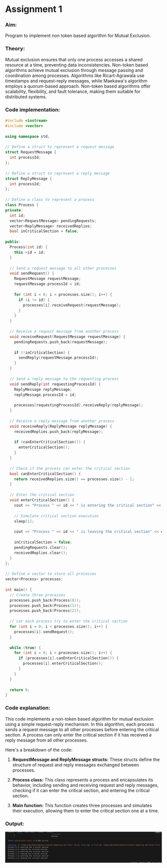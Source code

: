 # Assignment 1

### Aim: 
Program to implement non token based algorithm for Mutual Exclusion.
### Theory:
Mutual exclusion ensures that only one process accesses a shared resource at a time, preventing data inconsistencies. Non-token based algorithms achieve mutual exclusion through message passing and coordination among processes. Algorithms like Ricart-Agrawala use timestamps and request-reply messages, while Maekawa's algorithm employs a quorum-based approach. Non-token based algorithms offer scalability, flexibility, and fault tolerance, making them suitable for distributed systems.

### Code implementation:
```cpp
#include <iostream>
#include <vector>

using namespace std;

// Define a struct to represent a request message
struct RequestMessage {
  int processId;
};

// Define a struct to represent a reply message
struct ReplyMessage {
  int processId;
};

// Define a class to represent a process
class Process {
private:
  int id;
  vector<RequestMessage> pendingRequests;
  vector<ReplyMessage> receivedReplies;
  bool inCriticalSection = false;

public:
  Process(int id) {
    this->id = id;
  }

  // Send a request message to all other processes
  void sendRequest() {
    RequestMessage requestMessage;
    requestMessage.processId = id;

    for (int i = 0; i < processes.size(); i++) {
      if (i != id) {
        processes[i].receiveRequest(requestMessage);
      }
    }
  }

  // Receive a request message from another process
  void receiveRequest(RequestMessage requestMessage) {
    pendingRequests.push_back(requestMessage);

    if (!inCriticalSection) {
      sendReply(requestMessage.processId);
    }
  }

  // Send a reply message to the requesting process
  void sendReply(int requestingProcessId) {
    ReplyMessage replyMessage;
    replyMessage.processId = id;

    processes[requestingProcessId].receiveReply(replyMessage);
  }

  // Receive a reply message from another process
  void receiveReply(ReplyMessage replyMessage) {
    receivedReplies.push_back(replyMessage);

    if (canEnterCriticalSection()) {
      enterCriticalSection();
    }
  }

  // Check if the process can enter the critical section
  bool canEnterCriticalSection() {
    return receivedReplies.size() == processes.size() - 1;
  }

  // Enter the critical section
  void enterCriticalSection() {
    cout << "Process " << id << " is entering the critical section" << endl;

    // Simulate critical section execution
    sleep(1);

    cout << "Process " << id << " is leaving the critical section" << endl;

    inCriticalSection = false;
    pendingRequests.clear();
    receivedReplies.clear();
  }
};

// Define a vector to store all processes
vector<Process> processes;

int main() {
  // Create three processes
  processes.push_back(Process(0));
  processes.push_back(Process(1));
  processes.push_back(Process(2));

  // Let each process try to enter the critical section
  for (int i = 0; i < processes.size(); i++) {
    processes[i].sendRequest();
  }

  while (true) {
    for (int i = 0; i < processes.size(); i++) {
      if (processes[i].canEnterCriticalSection()) {
        processes[i].enterCriticalSection();
      }
    }
  }

  return 0;
}
```
### Code explanation:
This code implements a non-token based algorithm for mutual exclusion using a simple request-reply mechanism. In this algorithm, each process sends a request message to all other processes before entering the critical section. A process can only enter the critical section if it has received a reply message from all other processes.

Here's a breakdown of the code:

1. **RequestMessage and ReplyMessage structs:** These structs define the structure of request and reply messages exchanged between processes.
    
2. **Process class:** This class represents a process and encapsulates its behavior, including sending and receiving request and reply messages, checking if it can enter the critical section, and entering the critical section.
    
3. **Main function:** This function creates three processes and simulates their execution, allowing them to enter the critical section one at a time.

### Output:
![First output](./first.png)
